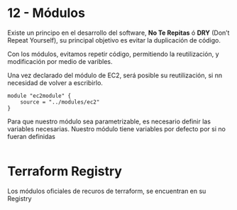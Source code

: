 # 12 - Módulos
Existe un principo en el desarrollo del software, __No Te Repitas__ ó __DRY__ (Don’t Repeat Yourself), su principal objetivo es evitar la duplicación de código.

Con los módulos, evitamos repetir código, permitiendo la reutilización, y modificación por medio de varibles.

Una vez declarado del módulo de EC2, será posible su reutilización, si nn necesidad de volver a escribirlo.

```
module "ec2module" {
    source = "../modules/ec2"
}
```

Para que nuestro módulo sea parametrizable, es necesario definir las variables necesarias.
Nuestro módulo tiene variables por defecto por si no fueran definidas
```
```

# Terraform Registry
Los módulos oficiales de recuros de terraform, se encuentran en su Registry

